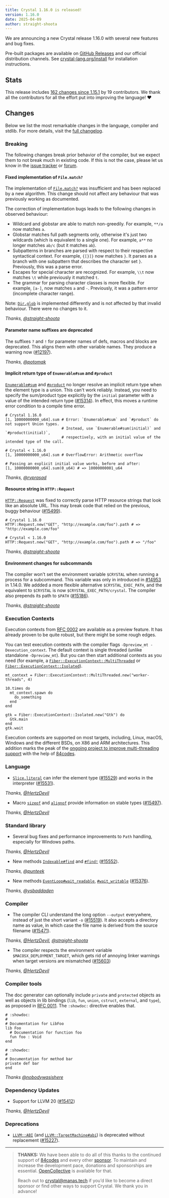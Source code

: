 ```yaml
---
title: Crystal 1.16.0 is released!
version: 1.16.0
date: 2025-04-09
author: straight-shoota
---
```


We are announcing a new Crystal release 1.16.0 with several new features and bug fixes.

Pre-built packages are available on [GitHub Releases](https://github.com/crystal-lang/crystal/releases/tag/1.16.0)
and our official distribution channels.
See [crystal-lang.org/install](https://crystal-lang.org/install/) for
installation instructions.

## Stats

This release includes [162 changes since 1.15.1](https://github.com/crystal-lang/crystal/pulls?q=is%3Apr+milestone%3A1.16.0)
by 19 contributors.  We thank all the contributors for all the effort put into
improving the language! ❤️

## Changes

Below we list the most remarkable changes in the language, compiler and stdlib.
For more details, visit the [full changelog](https://github.com/crystal-lang/crystal/releases/tag/1.16.0).

### Breaking

The following changes break prior behavior of the compiler, but we expect them to not break much in existing code. If this is not the case, please let us know in the [issue tracker] or [forum].

#### Fixed implementation of `File.match?`

The implementation of [`File.match?`] was insufficient and has been replaced by a new algorithm.
This change should not affect any behaviour that was previously working as documented.

The correction of implementation bugs leads to the following changes in observed behaviour:

- Wildcard and globstar are able to match non-greedily. For example, `**/a` now matches `a`.
- Globstar matches full path segments only, otherwise it's just two wildcards (which is equivalent to a single one). For example, `a**` no longer matches `ab/c` (but it matches `ab`).
- Subpatterns in branches are parsed with respect to their respective syntactical context. For example, `{[}]}` now matches `}`.
  It parses as a branch with one subpattern that describes the character set `}`. Previously, this was a parse error.
- Escapes for special character are recognized. For example, `\\t` now matches `\t` while previously it matched `t`.
- The grammar for parsing character classes is more flexible. For example, `[a-]`, now matches `a` and `-`. Previously, it was a pattern error (incomplete character range).

Note: [`Dir.glob`] is implemented differently and is not affected by that invalid behaviour. There were no changes to it.

_Thanks, [@straight-shoota]_

#### Parameter name suffixes are deprecated

The suffixes `?` and `!` for parameter names of defs, macros and blocks are deprecated.  This aligns them with other variable names.  They produce a warning now ([#12197]).

_Thanks, [@potomak]_

[#12197]: https://github.com/crystal-lang/crystal/issues/12197

#### Implicit return type of `Enumerable#sum` and `#product`

[`Enumerable#sum`] and [`#product`][`Enumerable#product`] no longer resolve an implicit return type when the element type is a union. This can't work reliably.
Instead, you need to specify the sum/product type explicitly by the `initial` parameter with a value of the intended return type ([#15314]).
In effect, this moves a runtime error condition to a compile time error.

```cr
# Crystal 1.16.0
[1, 10000000000_u64].sum # Error: `Enumerable#sum` and `#product` do not support Union types.
                         # Instead, use `Enumerable#sum(initial)` and `#product(initial)`,
                         # respectively, with an initial value of the intended type of the call.

# Crystal < 1.16.0
[1, 10000000000_u64].sum # OverflowError: Arithmetic overflow

# Passing an explicit initial value works, before and after:
[1, 10000000000_u64].sum(0_u64) # => 10000000001_u64
```

_Thanks, [@rvprasad]_

[#15314]: https://github.com/crystal-lang/crystal/issues/15314

#### Resource string in `HTTP::Request`

[`HTTP::Request`] was fixed to correctly parse HTTP resource strings that look like an absolute URL.
This may break code that relied on the previous, buggy behaviour ([#15499]).

```cr
# Crystal 1.16.0
HTTP::Request.new("GET", "http://example.com/foo").path # => "http://example.com/foo"

# Crystal < 1.16.0
HTTP::Request.new("GET", "http://example.com/foo").path # => "/foo"
```

_Thanks, [@straight-shoota]_

[#15499]: https://github.com/crystal-lang/crystal/issues/15499

#### Environment changes for subcommands

The compiler won't set the environment variable `$CRYSTAL` when running a process for a subcommand.
This variable was only in introduced in [#14953] in 1.14.0.
We addded a more flexible alternative `$CRYSTAL_EXEC_PATH`, and the equivalent to `$CRYSTAL` is now `$CRYSTAL_EXEC_PATH/crystal`. The compiler also prepends its path to `$PATH` ([#15186]).

_Thanks, [@straight-shoota]_

[#14953]: https://github.com/crystal-lang/crystal/issues/14953
[#15186]: https://github.com/crystal-lang/crystal/issues/15186

### Execution Contexts

Execution contexts from [RFC 0002] are available as a preview feature.
It has already proven to be quite robust, but there might be some rough edges.

You can test execution contexts with the compiler flags `-Dpreview_mt -Dexecution_context`.
The default context is single threaded (unlike standalone `-Dpreview_mt`).
But you can then start additional contexts as you need (for example, a [`Fiber::ExecutionContext::MultiThreaded`] or [`Fiber::ExecutionContext::Isolated`]).

```cr
mt_context = Fiber::ExecutionContext::MultiThreaded.new("worker-threads", 4)

10.times do
  mt_context.spawn do
    do_something
  end
end

gtk = Fiber::ExecutionContext::Isolated.new("Gtk") do
  Gtk.main
end
gtk.wait
```

Execution contexts are supported on most targets, including, Linux, macOS, Windows and the different BSDs, on X86 and ARM architectures.
This addition marks the peak of the [ongoing project to improve multi-threading support] with the help of [84codes].

[RFC 0002]: https://github.com/crystal-lang/rfcs/pull/2
[`Fiber::ExecutionContext::MultiThreaded`]: https://crystal-lang.org/api/master/Fiber/ExecutionContext/MultiThreaded.html
[`Fiber::ExecutionContext::Isolated`]: https://crystal-lang.org/api/master/Fiber/ExecutionContext/Isolated.html
[ongoing project to improve multi-threading support]: /2024/02/09/84codes-manas-mt/

### Language

- [`Slice.literal`] can infer the element type ([#15529]) and works in the interpreter ([#15531]).

_Thanks, [@HertzDevil]_

- Macro [`sizeof`][`Crystal::Macros#sizeof`] and [`alignof`][`Crystal::Macros#alignof`] provide information on stable types ([#15497]).

_Thanks, [@HertzDevil]_

[#15529]: https://github.com/crystal-lang/crystal/issues/15529
[#15531]: https://github.com/crystal-lang/crystal/issues/15531
[#15497]: https://github.com/crystal-lang/crystal/issues/15497

### Standard library

- Several bug fixes and performance improvements to `Path` handling, especially for Windows paths.

_Thanks, [@HertzDevil]_

- New methods [`Indexable#find`] and [`#find!`][`Indexable#find!`] ([#15552]).

_Thanks, [@punteek]_

- New methods [`EventLoop#wait_readable`], [`#wait_writable`] ([#15376]).

_Thanks, [@ysbaddaden]_

[#15552]: https://github.com/crystal-lang/crystal/issues/15552
[#15376]: https://github.com/crystal-lang/crystal/issues/15376

### Compiler

- The compiler CLI understand the long option `--output` everywhere, instead of just the short variant `-o` ([#15519]). It also accepts a directory name as value, in which case the file name is derived from the source filename ([#15471]).

_Thanks, [@HertzDevil], [@straight-shoota]_

- The compiler respects the environment variable `$MACOSX_DEPLOYMENT_TARGET`, which gets
  rid of annoying linker warnings when target versions are mismatched ([#15603])

_Thanks, [@HertzDevil]_

[#15519]: https://github.com/crystal-lang/crystal/issues/15519
[#15471]: https://github.com/crystal-lang/crystal/issues/15471
[#15603]: https://github.com/crystal-lang/crystal/issues/15603

### Compiler tools

The doc generator can optionally include `private` and `protected` objects as well as objects in lib bindings (`lib`, `fun`, `union`, `cstruct`, `external`, and `type`), as proposed in [RFC 0011](https://github.com/crystal-lang/rfcs/blob/main/text/0011-extending-api-docs.md). The `:showdoc:` directive enables that.

```crystal
# :showdoc:
#
# Documentation for LibFoo
lib Foo
  # Documentation for function foo
  fun foo : Void
end

# :showdoc:
#
# Documentation for method bar
private def bar
end
```

_Thanks [@nobodywasishere]_

### Dependency Updates

- Support for LLVM 20 ([#15412])

_Thanks, [@HertzDevil]_

[#15412]: https://github.com/crystal-lang/crystal/issues/15412

### Deprecations

- [`LLVM::ABI`] (and [`LLVM::TargetMachine#abi`]) is deprecated without replacement ([#15227]).

[#15227]: https://github.com/crystal-lang/crystal/issues/15227

---

> **THANKS:**
> We have been able to do all of this thanks to the continued support of [84codes] and every other [sponsor](/sponsors).
> To maintain and increase the development pace, donations and sponsorships are
> essential.  [OpenCollective](https://opencollective.com/crystal-lang) is
> available for that.
>
> Reach out to [crystal@manas.tech](mailto:crystal@manas.tech)
> if you’d like to become a direct sponsor or find other ways to support Crystal.
> We thank you in advance!

[issue tracker]: https://github.com/crystal-lang/crystal/issues
[forum]: https://forum.crystal-lang.org/
[84codes]: https://www.84codes.com/
[`LLVM::ABI`]: https://crystal-lang.org/api/1.16.0/LLVM/ABI.html
[`Enumerable#sum`]: https://crystal-lang.org/api/1.16.0/Enumerable.html#sum-instance-method
[`LLVM::TargetMachine#abi`]: https://crystal-lang.org/api/1.16.0/LLVM/TargetMachine.html#abi-instance-method
[`Enumerable#product`]: https://crystal-lang.org/api/1.16.0/Enumerable.html#product-instance-method
[`HTTP::Request`]: https://crystal-lang.org/api/1.16.0/HTTP/Request.html#-instance-method
[`File.match?`]: https://crystal-lang.org/api/1.16.0/File.html#match%3F(pattern%3AString%2Cpath%3APath|String)%3ABool-class-method
[`Dir.glob`]: https://crystal-lang.org/api/1.16.0/Dir.html#glob(patterns:Enumerable,match:File::MatchOptions=File::MatchOptions.glob_default,follow_symlinks:Bool=false):Array(String)-class-method
[`Slice.literal`]: https://crystal-lang.org/api/1.16.0/Slice.html#literal(*args)-class-method
[`Crystal::Macros#sizeof`]: https://crystal-lang.org/api/1.16.0/Crystal/Macros.html#sizeof(type):NumberLiteral-instance-method
[`Crystal::Macros#alignof`]: https://crystal-lang.org/api/1.16.0/Crystal/Macros.html#alignof(type):NumberLiteral-instance-method
[`Indexable#find`]: https://crystal-lang.org/api/1.16.0/Indexable.html#find(if_none=nil,offset:Int=0,&:T-%3E)-instance-method
[`Indexable#find!`]: https://crystal-lang.org/api/1.16.0/Indexable.html#find%21%28offset%3AInt%3D0%2C%26%3AT-%3E%29-instance-method
[`EventLoop#wait_readable`]: https://crystal-lang.org/api/1.16.0/Crystal/EventLoop/FileDescriptor.html#wait_readable%28file_descriptor%3ACrystal%3A%3ASystem%3A%3AFileDescriptor%29%3ANil-instance-method
[`#wait_writable`]: https://crystal-lang.org/api/1.16.0/Crystal/EventLoop/FileDescriptor.html#wait_writeable%28file_descriptor%3ACrystal%3A%3ASystem%3A%3AFileDescriptor%29%3ANil-instance-method
[@HertzDevil]: https://github.com/HertzDevil
[@nobodywasishere]: https://github.com/nobodywasishere
[@potomak]: https://github.com/potomak
[@punteek]: https://github.com/punteek
[@rvprasad]: https://github.com/rvprasad
[@straight-shoota]: https://github.com/straight-shoota
[@ysbaddaden]: https://github.com/ysbaddaden
